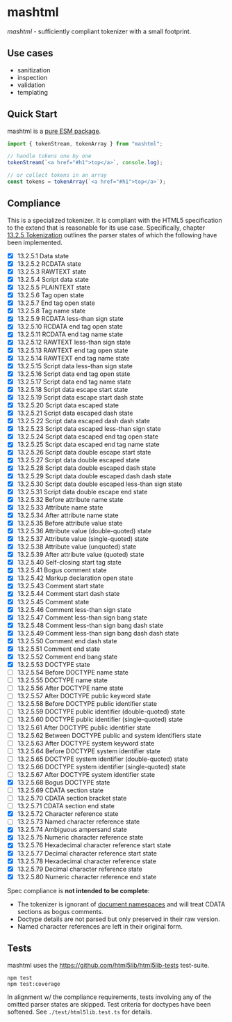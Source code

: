 # mashtml

_mashtml_ - sufficiently compliant tokenizer with a small footprint.

## Use cases

- sanitization
- inspection
- validation
- templating

## Quick Start

mashtml is a [pure ESM package](https://gist.github.com/sindresorhus/a39789f98801d908bbc7ff3ecc99d99c).

```js
import { tokenStream, tokenArray } from "mashtml";

// handle tokens one by one
tokenStream(`<a href="#h1">top</a>`, console.log);

// or collect tokens in an array
const tokens = tokenArray(`<a href="#h1">top</a>`);
```

## Compliance

This is a specialized tokenizer. It is compliant with the HTML5 specification to the extend that is reasonable for its use case. Specifically, chapter [13.2.5&nbsp;Tokenization](https://html.spec.whatwg.org/#tokenization) outlines the parser states of which the following have been implemented.

- [x] 13.2.5.1 Data state
- [x] 13.2.5.2 RCDATA state
- [x] 13.2.5.3 RAWTEXT state
- [x] 13.2.5.4 Script data state
- [x] 13.2.5.5 PLAINTEXT state
- [x] 13.2.5.6 Tag open state
- [x] 13.2.5.7 End tag open state
- [x] 13.2.5.8 Tag name state
- [x] 13.2.5.9 RCDATA less-than sign state
- [x] 13.2.5.10 RCDATA end tag open state
- [x] 13.2.5.11 RCDATA end tag name state
- [x] 13.2.5.12 RAWTEXT less-than sign state
- [x] 13.2.5.13 RAWTEXT end tag open state
- [x] 13.2.5.14 RAWTEXT end tag name state
- [x] 13.2.5.15 Script data less-than sign state
- [x] 13.2.5.16 Script data end tag open state
- [x] 13.2.5.17 Script data end tag name state
- [x] 13.2.5.18 Script data escape start state
- [x] 13.2.5.19 Script data escape start dash state
- [x] 13.2.5.20 Script data escaped state
- [x] 13.2.5.21 Script data escaped dash state
- [x] 13.2.5.22 Script data escaped dash dash state
- [x] 13.2.5.23 Script data escaped less-than sign state
- [x] 13.2.5.24 Script data escaped end tag open state
- [x] 13.2.5.25 Script data escaped end tag name state
- [x] 13.2.5.26 Script data double escape start state
- [x] 13.2.5.27 Script data double escaped state
- [x] 13.2.5.28 Script data double escaped dash state
- [x] 13.2.5.29 Script data double escaped dash dash state
- [x] 13.2.5.30 Script data double escaped less-than sign state
- [x] 13.2.5.31 Script data double escape end state
- [x] 13.2.5.32 Before attribute name state
- [x] 13.2.5.33 Attribute name state
- [x] 13.2.5.34 After attribute name state
- [x] 13.2.5.35 Before attribute value state
- [x] 13.2.5.36 Attribute value (double-quoted) state
- [x] 13.2.5.37 Attribute value (single-quoted) state
- [x] 13.2.5.38 Attribute value (unquoted) state
- [x] 13.2.5.39 After attribute value (quoted) state
- [x] 13.2.5.40 Self-closing start tag state
- [x] 13.2.5.41 Bogus comment state
- [x] 13.2.5.42 Markup declaration open state
- [x] 13.2.5.43 Comment start state
- [x] 13.2.5.44 Comment start dash state
- [x] 13.2.5.45 Comment state
- [x] 13.2.5.46 Comment less-than sign state
- [x] 13.2.5.47 Comment less-than sign bang state
- [x] 13.2.5.48 Comment less-than sign bang dash state
- [x] 13.2.5.49 Comment less-than sign bang dash dash state
- [x] 13.2.5.50 Comment end dash state
- [x] 13.2.5.51 Comment end state
- [x] 13.2.5.52 Comment end bang state
- [x] 13.2.5.53 DOCTYPE state
- [ ] 13.2.5.54 Before DOCTYPE name state
- [ ] 13.2.5.55 DOCTYPE name state
- [ ] 13.2.5.56 After DOCTYPE name state
- [ ] 13.2.5.57 After DOCTYPE public keyword state
- [ ] 13.2.5.58 Before DOCTYPE public identifier state
- [ ] 13.2.5.59 DOCTYPE public identifier (double-quoted) state
- [ ] 13.2.5.60 DOCTYPE public identifier (single-quoted) state
- [ ] 13.2.5.61 After DOCTYPE public identifier state
- [ ] 13.2.5.62 Between DOCTYPE public and system identifiers state
- [ ] 13.2.5.63 After DOCTYPE system keyword state
- [ ] 13.2.5.64 Before DOCTYPE system identifier state
- [ ] 13.2.5.65 DOCTYPE system identifier (double-quoted) state
- [ ] 13.2.5.66 DOCTYPE system identifier (single-quoted) state
- [ ] 13.2.5.67 After DOCTYPE system identifier state
- [x] 13.2.5.68 Bogus DOCTYPE state
- [ ] 13.2.5.69 CDATA section state
- [ ] 13.2.5.70 CDATA section bracket state
- [ ] 13.2.5.71 CDATA section end state
- [x] 13.2.5.72 Character reference state
- [ ] 13.2.5.73 Named character reference state
- [x] 13.2.5.74 Ambiguous ampersand state
- [x] 13.2.5.75 Numeric character reference state
- [x] 13.2.5.76 Hexadecimal character reference start state
- [x] 13.2.5.77 Decimal character reference start state
- [x] 13.2.5.78 Hexadecimal character reference state
- [x] 13.2.5.79 Decimal character reference state
- [x] 13.2.5.80 Numeric character reference end state

Spec compliance is **not intended to be complete**:

- The tokenizer is ignorant of [document namespaces](https://infra.spec.whatwg.org/#html-namespace) and will treat CDATA sections as bogus comments.
- Doctype details are not parsed but only preserved in their raw version.
- Named character references are left in their original form.

## Tests

mashtml uses the https://github.com/html5lib/html5lib-tests test-suite.

```shell
npm test
npm test:coverage
```

In alignment w/ the compliance requirements, tests involving any of the omitted parser states are skipped. Test criteria for doctypes have been softened. See `./test/html5lib.test.ts` for details.
